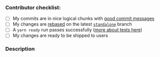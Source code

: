 ### Contributor checklist:

- [ ] My commits are in nice logical chunks with [good commit messages](http://chris.beams.io/posts/git-commit/)
- [ ] My changes are [rebased](https://medium.freecodecamp.org/git-rebase-and-the-golden-rule-explained-70715eccc372) on the latest [`standalone`](https://github.com/claasklar/Signal-Desktop/tree/standalone) branch
- [ ] A `yarn ready` run passes successfully ([more about tests here](https://github.com/signalapp/Signal-Desktop/blob/master/CONTRIBUTING.md#tests))
- [ ] My changes are ready to be shipped to users

### Description

<!--
Describe briefly what your pull request changes. Focus on the value provided to users.

Does it address any outstanding issues in this project?
  https://github.com/signalapp/Signal-Desktop/issues?utf8=%E2%9C%93&q=is%3Aissue
  Reference an issue with the hash symbol: "#222"
  If you're fixing it, use something like "Fixes #222"

Please write a summary of your test approach:
  - What kind of manual testing did you do?
  - Did you write any new tests?
  - What operating systems did you test with? (please use specific versions: http://whatsmyos.com/)
  - What other devices did you test with? (other Desktop devices, Android, Android Simulator, iOS, iOS Simulator)
-->
